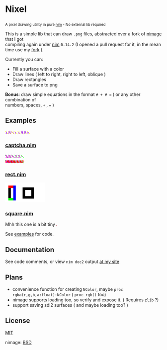 Nixel
=====
<sub>A pixel drawing utility in pure [nim](http://nim-lang.org/) - No external lib required</sub>

This is a simple lib that can draw `.png` files, abstracted over a fork of [nimage](https://github.com/haldean/nimage) that I got  
compiling again under [nim](http://nim-lang.org/) `0.14.2` (I opened a pull request for it, in the mean time use my [fork](https://github.com/stisa/nimage/) ). 

Currently you can:
  - Fill a surface with a color
  - Draw lines ( left to right, right to left, oblique )
  - Draw rectangles
  - Save a surface to png

**Bonus**: draw simple equations in the format `# + # =` ( or any other combination of  
numbers, spaces, `+` , `=` )

Examples
--------

![tet](testdraw.png)

### [captcha.nim](examples/captcha.nim)
![noborder](examples/captcha.png)  
![border](examples/captchaBorder.png)
### [rect.nim](examples/rect.nim)
![rect](examples/rect.png)
### [square.nim](examples/square.nim)
Mhh this one is a bit tiny ![square](examples/square.png)

See [examples](https://github.com/stisa/nixel/tree/master/examples) for code.

Documentation
-------------

See code comments, or view `nim doc2` output [at my site](http://stisa.space/nixel)

Plans
-----
- convenience function for creating `NColor`, maybe `proc rgba(r,g,b,a:float):NColor` ( `proc rgb()` too)
- nimage supports loading too, so verify and expose it. ( Requires `zlib` ?)
- support saving sdl2 surfaces ( and maybe loading too? )

License
-------

[MIT](https://github.com/stisa/nixel/LICENSE)

nimage: [BSD](https://github.com/haldean/nimage/blob/master/LICENSE)